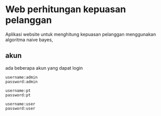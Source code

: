 # Web perhitungan kepuasan pelanggan
Aplikasi website untuk menghitung kepuasan pelanggan menggunakan algoritma naive bayes, 

## akun
ada beberapa akun yang dapat login
```
username:admin
password:admin

username:pt
password:pt

username:user
password:user
```